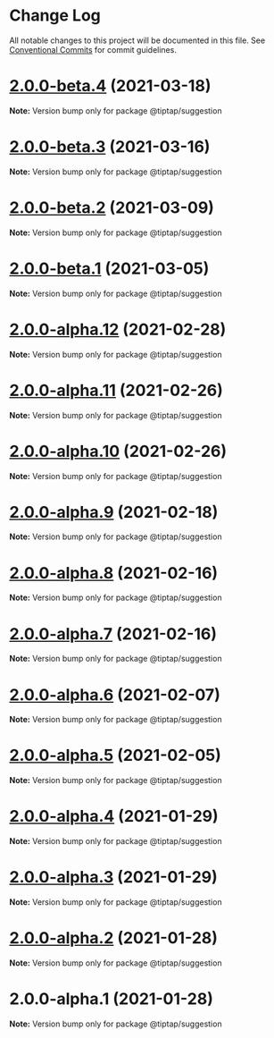 # Change Log

All notable changes to this project will be documented in this file.
See [Conventional Commits](https://conventionalcommits.org) for commit guidelines.

# [2.0.0-beta.4](https://github.com/ueberdosis/tiptap-next/compare/@tiptap/suggestion@2.0.0-beta.3...@tiptap/suggestion@2.0.0-beta.4) (2021-03-18)

**Note:** Version bump only for package @tiptap/suggestion





# [2.0.0-beta.3](https://github.com/ueberdosis/tiptap-next/compare/@tiptap/suggestion@2.0.0-beta.2...@tiptap/suggestion@2.0.0-beta.3) (2021-03-16)

**Note:** Version bump only for package @tiptap/suggestion





# [2.0.0-beta.2](https://github.com/ueberdosis/tiptap-next/compare/@tiptap/suggestion@2.0.0-beta.1...@tiptap/suggestion@2.0.0-beta.2) (2021-03-09)

**Note:** Version bump only for package @tiptap/suggestion





# [2.0.0-beta.1](https://github.com/ueberdosis/tiptap-next/compare/@tiptap/suggestion@2.0.0-alpha.12...@tiptap/suggestion@2.0.0-beta.1) (2021-03-05)

**Note:** Version bump only for package @tiptap/suggestion





# [2.0.0-alpha.12](https://github.com/ueberdosis/tiptap-next/compare/@tiptap/suggestion@2.0.0-alpha.11...@tiptap/suggestion@2.0.0-alpha.12) (2021-02-28)

**Note:** Version bump only for package @tiptap/suggestion





# [2.0.0-alpha.11](https://github.com/ueberdosis/tiptap-next/compare/@tiptap/suggestion@2.0.0-alpha.10...@tiptap/suggestion@2.0.0-alpha.11) (2021-02-26)

**Note:** Version bump only for package @tiptap/suggestion





# [2.0.0-alpha.10](https://github.com/ueberdosis/tiptap-next/compare/@tiptap/suggestion@2.0.0-alpha.9...@tiptap/suggestion@2.0.0-alpha.10) (2021-02-26)

**Note:** Version bump only for package @tiptap/suggestion





# [2.0.0-alpha.9](https://github.com/ueberdosis/tiptap-next/compare/@tiptap/suggestion@2.0.0-alpha.8...@tiptap/suggestion@2.0.0-alpha.9) (2021-02-18)

**Note:** Version bump only for package @tiptap/suggestion





# [2.0.0-alpha.8](https://github.com/ueberdosis/tiptap-next/compare/@tiptap/suggestion@2.0.0-alpha.7...@tiptap/suggestion@2.0.0-alpha.8) (2021-02-16)

**Note:** Version bump only for package @tiptap/suggestion





# [2.0.0-alpha.7](https://github.com/ueberdosis/tiptap-next/compare/@tiptap/suggestion@2.0.0-alpha.6...@tiptap/suggestion@2.0.0-alpha.7) (2021-02-16)

**Note:** Version bump only for package @tiptap/suggestion





# [2.0.0-alpha.6](https://github.com/ueberdosis/tiptap-next/compare/@tiptap/suggestion@2.0.0-alpha.5...@tiptap/suggestion@2.0.0-alpha.6) (2021-02-07)

**Note:** Version bump only for package @tiptap/suggestion





# [2.0.0-alpha.5](https://github.com/ueberdosis/tiptap-next/compare/@tiptap/suggestion@2.0.0-alpha.4...@tiptap/suggestion@2.0.0-alpha.5) (2021-02-05)

**Note:** Version bump only for package @tiptap/suggestion





# [2.0.0-alpha.4](https://github.com/ueberdosis/tiptap-next/compare/@tiptap/suggestion@2.0.0-alpha.3...@tiptap/suggestion@2.0.0-alpha.4) (2021-01-29)

**Note:** Version bump only for package @tiptap/suggestion





# [2.0.0-alpha.3](https://github.com/ueberdosis/tiptap-next/compare/@tiptap/suggestion@2.0.0-alpha.2...@tiptap/suggestion@2.0.0-alpha.3) (2021-01-29)

**Note:** Version bump only for package @tiptap/suggestion





# [2.0.0-alpha.2](https://github.com/ueberdosis/tiptap-next/compare/@tiptap/suggestion@2.0.0-alpha.1...@tiptap/suggestion@2.0.0-alpha.2) (2021-01-28)

**Note:** Version bump only for package @tiptap/suggestion





# 2.0.0-alpha.1 (2021-01-28)

**Note:** Version bump only for package @tiptap/suggestion
